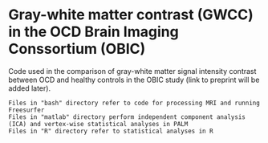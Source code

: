 # Gray-white matter contrast (GWCC) in the OCD Brain Imaging Conssortium (OBIC)
Code used in the comparison of gray-white matter signal intensity contrast between OCD and healthy controls in the OBIC study (link to preprint will be added later).

    Files in "bash" directory refer to code for processing MRI and running Freesurfer
    Files in "matlab" directory perform independent component analysis (ICA) and vertex-wise statistical analyses in PALM
    Files in "R" directory refer to statistical analyses in R
